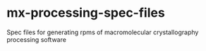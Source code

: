 # mx-processing-spec-files
Spec files for generating rpms of macromolecular crystallography processing software

